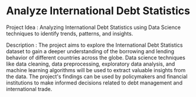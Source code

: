 # Analyze International Debt Statistics
Project Idea : Analyzing International Debt Statistics using Data Science techniques to identify trends, patterns, and insights.

Description : The project aims to explore the International Debt Statistics dataset to gain a deeper understanding of the borrowing and lending behavior of different countries across the globe. Data science techniques like data cleaning, data preprocessing, exploratory data analysis, and machine learning algorithms will be used to extract valuable insights from the data. The project's findings can be used by policymakers and financial institutions to make informed decisions related to debt management and international trade.

